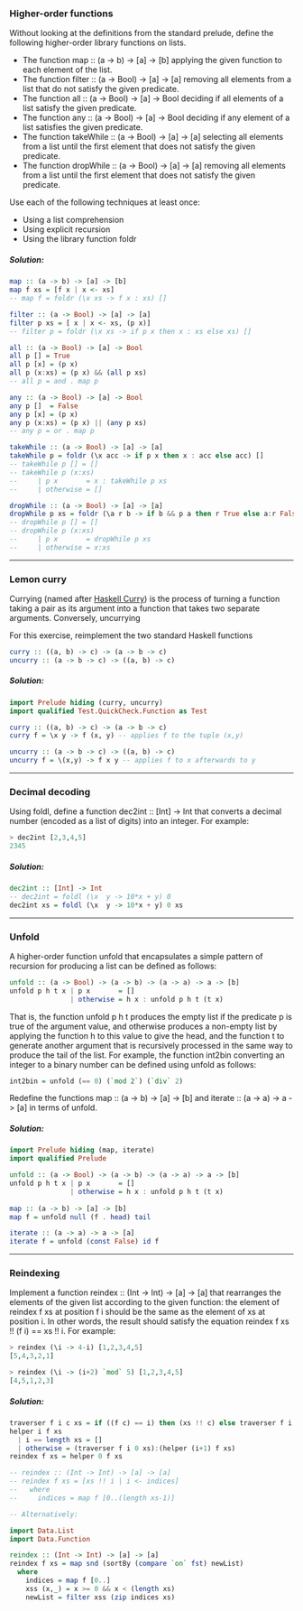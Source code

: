 ### Higher-order functions 
Without looking at the definitions from the standard prelude, define the following higher-order library functions on lists.

- The function map :: (a -> b) -> [a] -> [b] applying the given function to each element of the list.
- The function filter :: (a -> Bool) -> [a] -> [a] removing all elements from a list that do not satisfy the given predicate.
- The function all :: (a -> Bool) -> [a] -> Bool deciding if all elements of a list satisfy the given predicate.
- The function any :: (a -> Bool) -> [a] -> Bool deciding if any element of a list satisfies the given predicate.
- The function takeWhile :: (a -> Bool) -> [a] -> [a] selecting all elements from a list until the first element that does not satisfy the given predicate.
- The function dropWhile :: (a -> Bool) -> [a] -> [a] removing all elements from a list until the first element that does not satisfy the given predicate.

Use each of the following techniques at least once:

- Using a list comprehension
- Using explicit recursion
- Using the library function foldr

##### Solution:
```haskell
map :: (a -> b) -> [a] -> [b]
map f xs = [f x | x <- xs]
-- map f = foldr (\x xs -> f x : xs) []

filter :: (a -> Bool) -> [a] -> [a]
filter p xs = [ x | x <- xs, (p x)]
-- filter p = foldr (\x xs -> if p x then x : xs else xs) []

all :: (a -> Bool) -> [a] -> Bool
all p [] = True
all p [x] = (p x)
all p (x:xs) = (p x) && (all p xs)
-- all p = and . map p

any :: (a -> Bool) -> [a] -> Bool
any p []  = False
any p [x] = (p x)
any p (x:xs) = (p x) || (any p xs)
-- any p = or . map p

takeWhile :: (a -> Bool) -> [a] -> [a]
takeWhile p = foldr (\x acc -> if p x then x : acc else acc) []
-- takeWhile p [] = []
-- takeWhile p (x:xs)
--     | p x       = x : takeWhile p xs
--     | otherwise = []

dropWhile :: (a -> Bool) -> [a] -> [a]
dropWhile p xs = foldr (\a r b -> if b && p a then r True else a:r False) (const []) xs True
-- dropWhile p [] = []
-- dropWhile p (x:xs)
--     | p x       = dropWhile p xs
--     | otherwise = x:xs
```
__________________________________________________________________________________________________________________________________________________________________
### Lemon curry
Currying (named after [Haskell Curry](https://en.wikipedia.org/wiki/Haskell_Curry)) is the process of turning a function taking a pair as its argument into a function that takes two separate arguments. Conversely, uncurrying 

For this exercise, reimplement the two standard Haskell functions

```haskell
curry :: ((a, b) -> c) -> (a -> b -> c)
uncurry :: (a -> b -> c) -> ((a, b) -> c)
```
##### Solution:
```haskell
import Prelude hiding (curry, uncurry)
import qualified Test.QuickCheck.Function as Test

curry :: ((a, b) -> c) -> (a -> b -> c)
curry f = \x y -> f (x, y) -- applies f to the tuple (x,y)

uncurry :: (a -> b -> c) -> ((a, b) -> c)
uncurry f = \(x,y) -> f x y -- applies f to x afterwards to y
```
__________________________________________________________________________________________________________________________________________________________________
### Decimal decoding 
Using foldl, define a function dec2int :: [Int] -> Int that converts a decimal number (encoded as a list of digits) into an integer. For example:
```haskell
> dec2int [2,3,4,5]
2345
```
##### Solution:
```haskell
dec2int :: [Int] -> Int
-- dec2int = foldl (\x  y -> 10*x + y) 0 
dec2int xs = foldl (\x  y -> 10*x + y) 0 xs
```
__________________________________________________________________________________________________________________________________________________________________
### Unfold

A higher-order function unfold that encapsulates a simple pattern of recursion for producing a list can be defined as follows:
```haskell
unfold :: (a -> Bool) -> (a -> b) -> (a -> a) -> a -> [b]
unfold p h t x | p x       = []
               | otherwise = h x : unfold p h t (t x)
```
That is, the function unfold p h t produces the empty list if the predicate p is true of the argument value, and otherwise produces a non-empty list by applying the function h to this value to give the head, and the function t to generate another argument that is recursively processed in the same way to produce the tail of the list. For example, the function int2bin converting an integer to a binary number can be defined using unfold as follows:
```haskell
int2bin = unfold (== 0) (`mod 2`) (`div` 2)
```
Redefine the functions map :: (a -> b) -> [a] -> [b] and iterate :: (a -> a) -> a -> [a] in terms of unfold.

##### Solution:
```haskell
import Prelude hiding (map, iterate)
import qualified Prelude

unfold :: (a -> Bool) -> (a -> b) -> (a -> a) -> a -> [b]
unfold p h t x | p x       = []
               | otherwise = h x : unfold p h t (t x)
               
map :: (a -> b) -> [a] -> [b]
map f = unfold null (f . head) tail

iterate :: (a -> a) -> a -> [a]
iterate f = unfold (const False) id f               
````
__________________________________________________________________________________________________________________________________________________________________
### Reindexing

Implement a function reindex :: (Int -> Int) -> [a] -> [a] that rearranges the elements of the given list according to the given function: the element of reindex f xs at position f i should be the same as the element of xs at position i. In other words, the result should satisfy the equation reindex f xs !! (f i) == xs !! i. For example:
```haskell
> reindex (\i -> 4-i) [1,2,3,4,5]
[5,4,3,2,1]

> reindex (\i -> (i+2) `mod` 5) [1,2,3,4,5]
[4,5,1,2,3]
```

##### Solution:
```haskell
traverser f i c xs = if ((f c) == i) then (xs !! c) else traverser f i (c+1) xs 
helper i f xs 
  | i == length xs = []
  | otherwise = (traverser f i 0 xs):(helper (i+1) f xs) 
reindex f xs = helper 0 f xs

-- reindex :: (Int -> Int) -> [a] -> [a]
-- reindex f xs = [xs !! i | i <- indices]
--   where
--     indices = map f [0..(length xs-1)]

-- Alternatively:

import Data.List
import Data.Function

reindex :: (Int -> Int) -> [a] -> [a]
reindex f xs = map snd (sortBy (compare `on` fst) newList) 
  where
    indices = map f [0..]
    xss (x,_) = x >= 0 && x < (length xs)
    newList = filter xss (zip indices xs)
 ```
